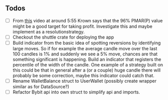 ## Todos
- [ ] From [this](https://www.youtube.com/watch?v=OinAn0dY33E) video at around 5:55 Krown says that the 96% PMAR(P) value might be a good target for taking profit. Investigate this and maybe implement as a resolutionstrategy.
- [ ] Checkout the shuttle crate for deploying the app
- [ ] Build indicator from the basic idea of spotting reversions by identifying large moves. So if for example the average candle move over the last 100 candles is 1% and suddenly we see a 5% move, chances are that something significant is happening. Build an indicator that registers the percentile of the width of the candle. One example of a strategy built on this could be that in general after a (or a couple) huge candle there will probably be some correction, maybe this indicator could catch that.
- [ ] Rename WalletBalance struct to UserWallet (possibly create wrapper similar as for DataSource?)
- [ ] Refactor Bybit api into own struct to simplify api and imports.
